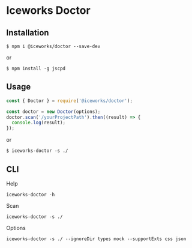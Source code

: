 # Iceworks Doctor

## Installation

```shell
$ npm i @iceworks/doctor --save-dev
```

or

```shell
$ npm install -g jscpd
```

## Usage

```js
const { Doctor } = require('@iceworks/doctor');

const doctor = new Doctor(options);
doctor.scan('/yourProjectPath').then((result) => {
  console.log(result);
});

```

or

```shell
$ iceworks-doctor -s ./
```

## CLI

Help
```shell
iceworks-doctor -h
```

Scan
```shell
iceworks-doctor -s ./
```

Options
```shell
iceworks-doctor -s ./ --ignoreDir types mock --supportExts css json
```
